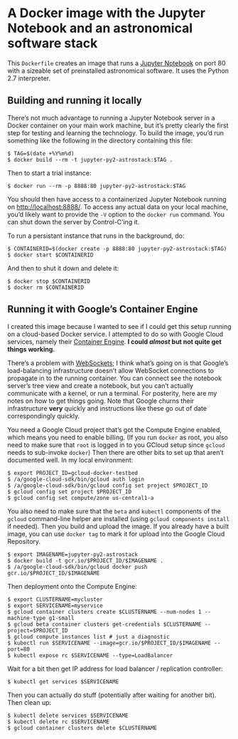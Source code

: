 <!--- To render this locally, use `grip --wide` on this file. -->

# A Docker image with the Jupyter Notebook and an astronomical software stack

This `Dockerfile` creates an image that runs a [Jupyter
Notebook](http://jupyter.org/) on port 80 with a sizeable set of preinstalled
astronomical software. It uses the Python 2.7 interpreter.


## Building and running it locally

There’s not much advantage to running a Jupyter Notebook server in a Docker
container on your main work machine, but it’s pretty clearly the first step
for testing and learning the technology. To build the image, you’d run
something like the following in the directory containing this file:

```
$ TAG=$(date +%Y%m%d)
$ docker build --rm -t jupyter-py2-astrostack:$TAG .
```

Then to start a trial instance:

```
$ docker run --rm -p 8888:80 jupyter-py2-astrostack:$TAG
```

You should then have access to a containerized Jupyter Notebook running on
<http://localhost:8888/>. To access any actual data on your local machine,
you’d likely want to provide the `-V` option to the `docker run` command. You
can shut down the server by Control-C’ing it.

To run a persistant instance that runs in the background, do:

```
$ CONTAINERID=$(docker create -p 8888:80 jupyter-py2-astrostack:$TAG)
$ docker start $CONTAINERID
```

And then to shut it down and delete it:

```
$ docker stop $CONTAINERID
$ docker rm $CONTAINERID
```


## Running it with Google’s Container Engine

I created this image because I wanted to see if I could get this setup running
on a cloud-based Docker service. I attempted to do so with Google Cloud
services, namely their [Container
Engine](https://cloud.google.com/container-engine/docs/). **I could *almost* but
not quite get things working.**

There’s a problem with [WebSockets](https://en.wikipedia.org/wiki/WebSocket);
I think what’s going on is that Google’s load-balancing infrastructure doesn’t
allow WebSocket connections to propagate in to the running container. You can
connect see the notebook server’s tree view and create a notebook, but you
can’t actually communicate with a kernel, or run a terminal. For posterity,
here are my notes on how to get things going. Note that Google churns their
infrastructure **very** quickly and instructions like these go out of date
correspondingly quickly.

You need a Google Cloud project that’s got the Compute Engine enabled, which
means you need to enable billing. (If you run `docker` as root, you also need
to make sure that `root` is logged in to you GCloud setup since `gcloud` needs
to sub-invoke `docker`) Then there are other bits to set up that aren’t
documented well. In my local environment:

```
$ export PROJECT_ID=gcloud-docker-testbed
$ /a/google-cloud-sdk/bin/gcloud auth login
$ /a/google-cloud-sdk/bin/gcloud config set project $PROJECT_ID
$ gcloud config set project $PROJECT_ID
$ gcloud config set compute/zone us-central1-a
```

You also need to make sure that the `beta` and `kubectl` components of the
`gcloud` command-line helper are installed (using `gcloud components install`
if needed). Then you build and upload the image. If you already have a built
image, you can use `docker tag` to mark it for upload into the Google Cloud
Repository.

```
$ export IMAGENAME=jupyter-py2-astrostack
$ docker build -t gcr.io/$PROJECT_ID/$IMAGENAME .
$ /a/google-cloud-sdk/bin/gcloud docker push gcr.io/$PROJECT_ID/$IMAGENAME
```

Then deployment onto the Compute Engine:

```
$ export CLUSTERNAME=mycluster
$ export SERVICENAME=myservice
$ gcloud container clusters create $CLUSTERNAME --num-nodes 1 --machine-type g1-small
$ gcloud beta container clusters get-credentials $CLUSTERNAME --project=$PROJECT_ID
$ gcloud compute instances list # just a diagnostic
$ kubectl run $SERVICENAME --image=gcr.io/$PROJECT_ID/$IMAGENAME --port=80
$ kubectl expose rc $SERVICENAME --type=LoadBalancer
```

Wait for a bit then get IP address for load balancer / replication controller:

```
$ kubectl get services $SERVICENAME
```

Then you can actually do stuff (potentially after waiting for another bit). Then clean up:

```
$ kubectl delete services $SERVICENAME
$ kubectl delete rc $SERVICENAME
$ gcloud container clusters delete $CLUSTERNAME
```

